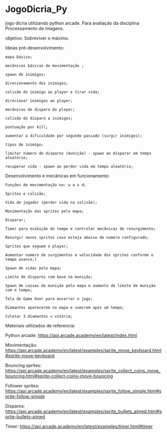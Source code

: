# JogoDicria_Py
jogo dicria utilizando python arcade. Para avaliação da disciplina Processamento de imagens.

objetivo: Sobreviver o máximo.

Ideias pré-desenvolvimento:

    mapa básico;

    mecânicas básicas de movimentação ;

    spawn de inimigos;

    direcionamento dos inimigos;
    
    colisão do inimigo ao player e tirar vida;

    direcionar inimigos ao player;

    mecânicas de disparo do player;

    colisão do disparo a inimigos;

    pontuação por kill;

    aumentar a dificuldade por segundo passado (surgir inimigos);

    tipos de inimigo;
    
    limitar numero de disparos (munição) - spawn ao disparar em tempo aleatório;
    
    recuperar vida - spawn ao perder vida em tempo aleatório;


Desenvolvimento e mecânicas em funcionamento:

    Funções de movimentação no: w a s d;

    Sprites e colisão;

    Vida do jogador (perder vida na colisão);

    Movimentação das sprites pelo mapa;

    Disparar;
    
    Timer para exibição do tempo e controlar mecânicas de resurgimento;

    Resurgir novos sprites caso esteja abaixo do numero configurado;

    Sprites que seguem o player;

    Aumentar numero de surgimentos e velocidade dos sprites conforme o tempo avance;]

    Spawn de vidas pelo mapa;

    Limite de disparos com base na munição;

    Spawn de caixas de munição pelo mapa e aumento de limite de munição com o tempo;

    Tela de Game Over para encerrar o jogo;

    Diamantes aparecerem no mapa e sumirem após um tempo;

    Coletar 3 diamantes = vitória;

    







Materiais  utilizados de referencia:

   Python arcade: https://api.arcade.academy/en/latest/index.html

   Movimentação: https://api.arcade.academy/en/latest/examples/sprite_move_keyboard.html#sprite-move-keyboard
    
   Bouncing sprites: https://api.arcade.academy/en/latest/examples/sprite_collect_coins_move_bouncing.html#sprite-collect-coins-move-bouncing

   Follower sprites: https://api.arcade.academy/en/latest/examples/sprite_follow_simple.html#sprite-follow-simple

   Disparos: https://api.arcade.academy/en/latest/examples/sprite_bullets_aimed.html#sprite-bullets-aimed

   Timer: https://api.arcade.academy/en/latest/examples/timer.html#timer
